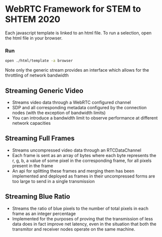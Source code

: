 # WebRTC Framework for STEM to SHTEM 2020

Each javascript template is linked to an html file. To run a selection, open the html file in your browser.

### Run
```sh
open ./html/template -a browser
```
Note only the generic stream provides an interface which allows for the throttling of network bandwidth

## Streaming Generic Video

- Streams video data through a WebRTC configured channel
- SDP and all corresponding metadata configured by the connection nodes (with the exception of bandwidth limits)
- You can introduce a bandwidth limit to observe performance at different network capacities

## Streaming Full Frames

- Streams uncompressed video data through an RTCDataChannel
- Each frame is sent as an array of bytes where each byte represents the r, g, b, a value of some pixel in the corresponding frame, for all pixels present in the frame
- An api for splitting these frames and merging them has been implemented and deployed as frames in their uncompressed forms are too large to send in a single transmission

## Streaming Blue Ratio

- Streams the ratio of blue pixels to the number of total pixels in each frame as an integer percentage
- Implemented for the purposes of proving that the transmission of less data does in fact improve net latency, even in the situation that both the transmitor and receiver nodes operate on the same machine. 
